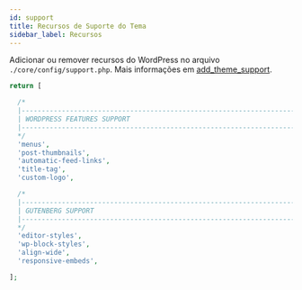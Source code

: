 ```yaml
---
id: support
title: Recursos de Suporte do Tema
sidebar_label: Recursos
---
```


Adicionar ou remover recursos do WordPress no arquivo `./core/config/support.php`. Mais informações em [add_theme_support](https://developer.wordpress.org/reference/functions/add_theme_support/).

```php
return [

  /*
  |--------------------------------------------------------------------------
  | WORDPRESS FEATURES SUPPORT
  |--------------------------------------------------------------------------
  */
  'menus',
  'post-thumbnails',
  'automatic-feed-links',
  'title-tag',
  'custom-logo',

  /*
  |--------------------------------------------------------------------------
  | GUTENBERG SUPPORT
  |--------------------------------------------------------------------------
  */
  'editor-styles',
  'wp-block-styles',
  'align-wide',
  'responsive-embeds',

];
```
